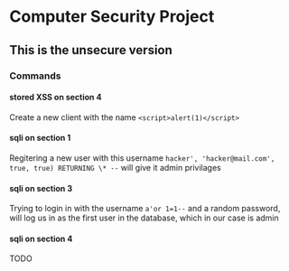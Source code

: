 # Computer Security Project

## This is the unsecure version

### Commands

#### stored XSS on section 4

Create a new client with the name `<script>alert(1)</script>`

#### sqli on section 1

Regitering a new user with this username `hacker', 'hacker@mail.com', true, true) RETURNING \* --` will give it admin privilages

#### sqli on section 3

Trying to login in with the username `a'or 1=1--` and a random password, will log us in as the first user in the database, which in our case is admin

#### sqli on section 4

TODO
